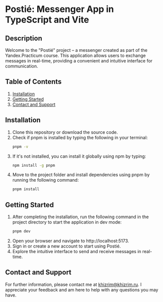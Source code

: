# Postié: Messenger App in TypeScript and Vite

## Description

Welcome to the "Postié" project – a messenger created as part of the Yandex.Practicum course. This application allows
users to exchange messages in real-time, providing a convenient and intuitive interface for communication.

## Table of Contents

1. [Installation](#installation)
2. [Getting Started](#getting-started)
3. [Contact and Support](#contact-and-support)

## Installation

1. Clone this repository or download the source code.
2. Check if pnpm is installed by typing the following in your terminal:
   ```bash
   pnpm -v
   ```
3. If it's not installed, you can install it globally using npm by typing:
   ```bash
   npm install -g pnpm
   ```
4. Move to the project folder and install dependencies using pnpm by running the following command:
   ```bash
   pnpm install
   ```

## Getting Started

1. After completing the installation, run the following command in the project directory to start the application in dev mode:
   ```bash
   pnpm dev
   ```
2. Open your browser and navigate to http://localhost:5173.
3. Sign in or create a new account to start using Postié.
4. Explore the intuitive interface to send and receive messages in real-time.

## Contact and Support

For further information, please contact me at [khizrim@khizrim.ru](mailto:khizrim@khizrim.ru). I appreciate your feedback and am here to help with any questions you may have.
